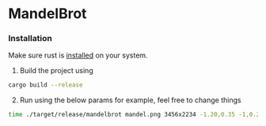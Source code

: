 # MandelBrot

### Installation 
Make sure rust is [installed](https://www.rust-lang.org/tools/install) on your system. 

1. Build the project using 
```sh
cargo build --release
```
2. Run using the below params for example, feel free to change things
```sh
time ./target/release/mandelbrot mandel.png 3456x2234 -1.20,0.35 -1,0.20
```
